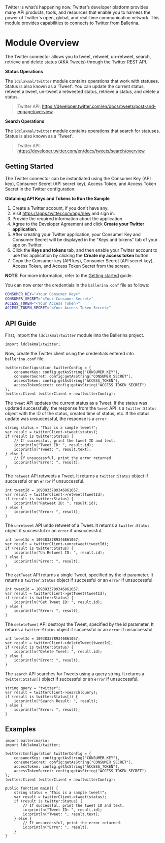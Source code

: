 Twitter is what’s happening now. Twitter’s developer platform provides many API products, tools, and resources that enable you to harness the power of Twitter's open, global, and real-time communication network. This module provides capabilities to connects to Twitter from Ballerina.

# Module Overview

The Twitter connector allows you to tweet, retweet, un-retweet, search, retrieve and delete status (AKA Tweets) through the Twitter REST API.

**Status Operations**

The `ldclakmal/twitter` module contains operations that work with statuses. Status is also known as a 'Tweet'. You can update the current status, retweet a tweet, un-tweet a retweeted status, retrieve a status, and delete a status.

> Twitter API: https://developer.twitter.com/en/docs/tweets/post-and-engage/overview

**Search Operations**

The `ldclakmal/twitter` module contains operations that search for statuses. Status is also known as a 'Tweet'.

> Twitter API: https://developer.twitter.com/en/docs/tweets/search/overview

## Getting Started

The Twitter connector can be instantiated using the Consumer Key (API key), Consumer Secret (API secret key), Access Token, and Access Token Secret in the Twitter configuration.

**Obtaining API Keys and Tokens to Run the Sample**

1. Create a Twitter account, if you don't have any.
2. Visit https://apps.twitter.com/app/new and sign in.
3. Provide the required information about the application.
4. Agree to the Developer Agreement and click **Create your Twitter application**.
5. After creating your Twitter application, your Consumer Key and Consumer Secret will be displayed in the "Keys and tokens" tab of your app on Twitter.
6. Click the **Keys and tokens** tab, and then enable your Twitter account to use this application by clicking the **Create my access token** button.
7. Copy the Consumer key (API key), Consumer Secret (API secret key), Access Token, and Access Token Secret from the screen.

**NOTE:** For more information, refer to the [Getting started](https://developer.twitter.com/en/docs/basics/getting-started) guide.

You can now enter the credentials in the `ballerina.conf` file as follows:
```bash
CONSUMER_KEY="<Your Consumer Key>"
CONSUMER_SECRET="<Your Consumer Secret>"
ACCESS_TOKEN="<Your Access Token>"
ACCESS_TOKEN_SECRET="<Your Access Token Secret>"
```

## API Guide

First, import the `ldclakmal/twitter` module into the Ballerina project.

```ballerina
import ldclakmal/twitter;
```

Now, create the Twitter client using the credentials entered into `ballerina.conf` file.

```ballerina
twitter:Configuration twitterConfig = {
    consumerKey: config:getAsString("CONSUMER_KEY"),
    consumerSecret: config:getAsString("CONSUMER_SECRET"),
    accessToken: config:getAsString("ACCESS_TOKEN"),
    accessTokenSecret: config:getAsString("ACCESS_TOKEN_SECRET")
};
twitter:Client twitterClient = new(twitterConfig);
```

The `tweet` API updates the current status as a Tweet. If the status was updated successfully, the response from the `tweet` API is a `twitter:Status` object with the ID of the status, created time of status, etc. If the status update was unsuccessful, the response is a `error`.

```ballerina
string status = "This is a sample tweet!";
var result = twitterClient->tweet(status);
if (result is twitter:Status) {
    // If successful, print the tweet ID and text.
    io:println("Tweet ID: ", result.id);
    io:println("Tweet: ", result.text);
} else {
    // If unsuccessful, print the error returned.
    io:println("Error: ", result);
}
```

The `retweet` API retweets a Tweet. It returns a `twitter:Status` object if successful or an `error` if unsuccessful.

```ballerina
int tweetId = 1093833789346861057;
var result = twitterClient->retweet(tweetId);
if (result is twitter:Status) {
    io:println("Retweet ID: ", result.id);
} else {
    io:println("Error: ", result);
}
```

The `unretweet` API undo retweet of a Tweet. It returns a `twitter:Status` object if successful or an `error` if unsuccessful.

```ballerina
int tweetId = 1093833789346861057;
var result = twitterClient->unretweet(tweetId);
if (result is twitter:Status) {
    io:println("Un Retweet ID: ", result.id);
} else {
    io:println("Error: ", result);
}
```

The `getTweet` API returns a single Tweet, specified by the id parameter. It returns a `twitter:Status` object if successful or an `error` if unsuccessful.

```ballerina
int tweetId = 1093833789346861057;
var result = twitterClient->getTweet(tweetId);
if (result is twitter:Status) {
    io:println("Get Tweet ID: ", result.id);
} else {
    io:println("Error: ", result);
}
```

The `deleteTweet` API destroys the Tweet, specified by the id parameter. It returns a `twitter:Status` object if successful or an `error` if unsuccessful.

```ballerina
int tweetId = 1093833789346861057;
var result = twitterClient->deleteTweet(tweetId);
if (result is twitter:Status) {
    io:println("Delete Tweet: ", result.id);
} else {
    io:println("Error: ", result);
}
```

The `search` API searches for Tweets using a query string. It returns a `twitter:Status[]` object if successful or an `error` if unsuccessful.

```ballerina
string query = "twitter";
var result = twitterClient->search(query);
if (result is twitter:Status[]) {
    io:println("Search Result: ", result);
} else {
    io:println("Error: ", result);
}
```

## Examples

```ballerina
import ballerina/io;
import ldclakmal/twitter;

twitter:Configuration twitterConfig = {
    consumerKey: config:getAsString("CONSUMER_KEY"),
    consumerSecret: config:getAsString("CONSUMER_SECRET"),
    accessToken: config:getAsString("ACCESS_TOKEN"),
    accessTokenSecret: config:getAsString("ACCESS_TOKEN_SECRET")
};
twitter:Client twitterClient = new(twitterConfig);

public function main() {
    string status = "This is a sample tweet!";
    var result = twitterClient->tweet(status);
    if (result is twitter:Status) {
        // If successful, print the tweet ID and text.
        io:println("Tweet ID: ", result.id);
        io:println("Tweet: ", result.text);
    } else {
        // If unsuccessful, print the error returned.
        io:println("Error: ", result);
    }
}
```
